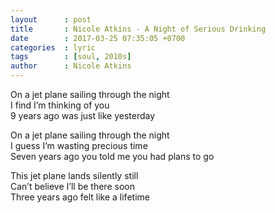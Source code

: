 ```yaml
---
layout      : post
title       : Nicole Atkins - A Night of Serious Drinking
date        : 2017-03-25 07:35:05 +0700
categories  : lyric
tags        : [soul, 2010s]
author      : Nicole Atkins
---
```


On a jet plane sailing through the night  
I find I’m thinking of you  
9 years ago was just like yesterday  

On a jet plane sailing through the night  
I guess I’m wasting precious time  
Seven years ago you told me you had plans to go

This jet plane lands silently still  
Can’t believe I’ll be there soon  
Three years ago felt like a lifetime
